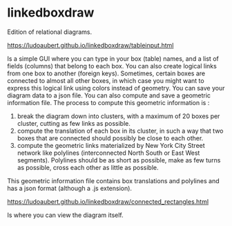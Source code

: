 # linkedboxdraw

Edition of relational diagrams.

https://ludoaubert.github.io/linkedboxdraw/tableinput.html

Is a simple GUI where you can type in your box (table) names, and a list of fields (columns) that belong to each box. You can also create logical links from one box to another (foreign keys). Sometimes, certain boxes are connected to almost all other boxes, in which case you might want to express this logical link using colors instead of geometry.
You can save your diagram data to a json file. You can also compute and save a geometric information file. The process to compute this geometric information is :
1) break the diagram down into clusters, with a maximum of 20 boxes per cluster, cutting as few links as possible.
2) compute the translation of each box in its cluster, in such a way that two boxes that are connected should possibly be close to each other.
3) compute the geometric links materialized by New York City Street network like polylines (interconnected North South or East West segments). Polylines should be as short as possible, make as few turns as possible, cross each other as little as possible. 

This geometric information file contains box translations and polylines and has a json format (although a .js extension).

https://ludoaubert.github.io/linkedboxdraw/connected_rectangles.html

Is where you can view the diagram itself.
